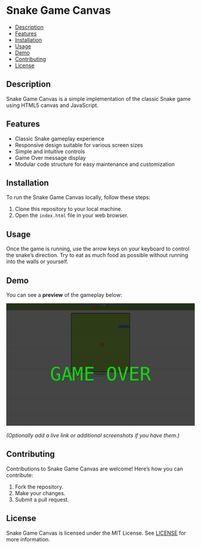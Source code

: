# Snake Game Canvas

- [Description](#description)
- [Features](#features)
- [Installation](#installation)
- [Usage](#usage)
- [Demo](#demo)
- [Contributing](#contributing)
- [License](#license)

## Description

Snake Game Canvas is a simple implementation of the classic Snake game using HTML5 canvas and JavaScript.

## Features

- Classic Snake gameplay experience
- Responsive design suitable for various screen sizes
- Simple and intuitive controls
- Game Over message display
- Modular code structure for easy maintenance and customization

## Installation

To run the Snake Game Canvas locally, follow these steps:

1. Clone this repository to your local machine.
2. Open the `index.html` file in your web browser.

## Usage

Once the game is running, use the arrow keys on your keyboard to control the snake’s direction. Try to eat as much food as possible without running into the walls or yourself.

## Demo

You can see a **preview** of the gameplay below:

![Snake Game Canvas Demo](./public/assets/screen-capture4-ezgif.com-crop.gif)

*(Optionally add a live link or additional screenshots if you have them.)*

## Contributing

Contributions to Snake Game Canvas are welcome! Here’s how you can contribute:

1. Fork the repository.
2. Make your changes.
3. Submit a pull request.

## License

Snake Game Canvas is licensed under the MIT License. See [LICENSE](LICENSE) for more information.
